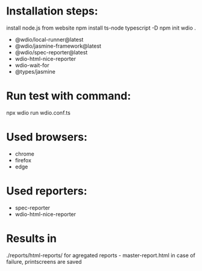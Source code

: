 # Installation steps:
install node.js from website
npm install ts-node typescript -D
npm init wdio .
- @wdio/local-runner@latest
- @wdio/jasmine-framework@latest
- @wdio/spec-reporter@latest
- wdio-html-nice-reporter
- wdio-wait-for
- @types/jasmine

# Run test with command:
npx wdio run wdio.conf.ts

# Used browsers:
- chrome
- firefox
- edge

# Used reporters:
- spec-reporter
- wdio-html-nice-reporter

# Results in 
./reports/html-reports/
for agregated reports - master-report.html
in case of failure, printscreens are saved